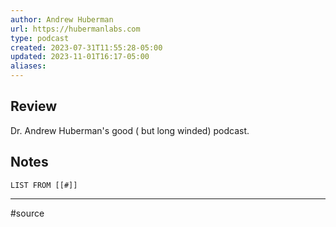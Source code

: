 ```yaml
---
author: Andrew Huberman
url: https://hubermanlabs.com
type: podcast
created: 2023-07-31T11:55:28-05:00
updated: 2023-11-01T16:17-05:00
aliases: 
---
```

## Review
Dr. Andrew Huberman's good ( but long winded) podcast.

## Notes
```dataview
LIST FROM [[#]]
```

---
#source 
